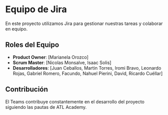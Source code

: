 
# Equipo de Jira

En este proyecto utilizamos Jira para gestionar nuestras tareas y colaborar en equipo.

## Roles del Equipo
- **Product Owner**: [Marianela Orozco]
- **Scrum Master**: [Nicolas Monsalve, Isaac Solis]
- **Desarrolladores**: [Juan Ceballos, Martin Torres, Iromi Bravo, Leonardo Rojas, Gabriel Romero, Facundo, Nahuel Pierini, David, Ricardo Cuéllar]

## Contribución

El Teams contribuye constantemente en el desarrollo del proyecto siguiendo las pautas de ATL Academy.



